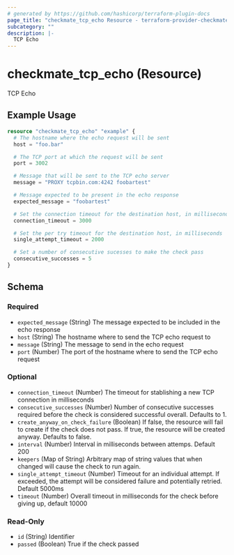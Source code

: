 ```yaml
---
# generated by https://github.com/hashicorp/terraform-plugin-docs
page_title: "checkmate_tcp_echo Resource - terraform-provider-checkmate"
subcategory: ""
description: |-
  TCP Echo
---
```


# checkmate_tcp_echo (Resource)

TCP Echo

## Example Usage

```terraform
resource "checkmate_tcp_echo" "example" {
  # The hostname where the echo request will be sent
  host = "foo.bar"

  # The TCP port at which the request will be sent
  port = 3002

  # Message that will be sent to the TCP echo server
  message = "PROXY tcpbin.com:4242 foobartest"

  # Message expected to be present in the echo response
  expected_message = "foobartest"

  # Set the connection timeout for the destination host, in milliseconds
  connection_timeout = 3000

  # Set the per try timeout for the destination host, in milliseconds
  single_attempt_timeout = 2000

  # Set a number of consecutive sucesses to make the check pass
  consecutive_successes = 5
}
```

<!-- schema generated by tfplugindocs -->
## Schema

### Required

- `expected_message` (String) The message expected to be included in the echo response
- `host` (String) The hostname where to send the TCP echo request to
- `message` (String) The message to send in the echo request
- `port` (Number) The port of the hostname where to send the TCP echo request

### Optional

- `connection_timeout` (Number) The timeout for stablishing a new TCP connection in milliseconds
- `consecutive_successes` (Number) Number of consecutive successes required before the check is considered successful overall. Defaults to 1.
- `create_anyway_on_check_failure` (Boolean) If false, the resource will fail to create if the check does not pass. If true, the resource will be created anyway. Defaults to false.
- `interval` (Number) Interval in milliseconds between attemps. Default 200
- `keepers` (Map of String) Arbitrary map of string values that when changed will cause the check to run again.
- `single_attempt_timeout` (Number) Timeout for an individual attempt. If exceeded, the attempt will be considered failure and potentially retried. Default 5000ms
- `timeout` (Number) Overall timeout in milliseconds for the check before giving up, default 10000

### Read-Only

- `id` (String) Identifier
- `passed` (Boolean) True if the check passed


